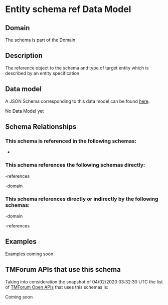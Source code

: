 # Entity schema ref Data Model

## Domain

The  schema is part of the  Domain

## Description

The reference object to the schema and type of target entity which is described by an entity specification

## Data model

A JSON Schema corresponding to this data model can be found
[here](https://github.com/tmforum-rand/schemas/blob/candidates/Common/EntitySchemaRef.schema.json).

No Data Model yet

## Schema Relationships

### This schema is referenced in the following schemas:

-

### This schema references the following schemas directly:

-references

-domain

### This schema references directly or indirectly by the following schemas:

-domain

-references



## Examples

Examples coming soon

## TMForum APIs that use this schema

Taking into consideration the snapshot of 04/02/2020 03:32:30 UTC the list of [TMForum Open APIs](https://www.tmforum.org/open-apis/) that uses this schemas is:

Coming soon